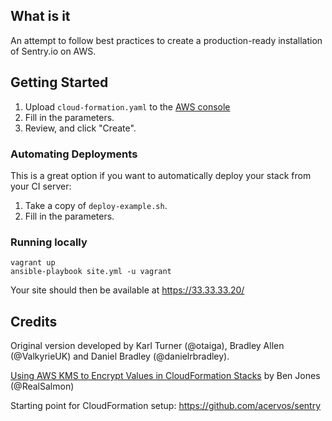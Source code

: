 ## What is it

An attempt to follow best practices to create a production-ready installation of Sentry.io on AWS.

## Getting Started

1. Upload `cloud-formation.yaml` to the [AWS console](https://console.aws.amazon.com/cloudformation/home?#/stacks/new)
2. Fill in the parameters.
3. Review, and click "Create".

### Automating Deployments

This is a great option if you want to automatically deploy your stack from your CI server:

1. Take a copy of `deploy-example.sh`.
2. Fill in the parameters.

### Running locally

```
vagrant up
ansible-playbook site.yml -u vagrant
```

Your site should then be available at https://33.33.33.20/

## Credits

Original version developed by Karl Turner (@otaiga), Bradley Allen (@ValkyrieUK) and Daniel Bradley (@danielrbradley).

[Using AWS KMS to Encrypt Values in CloudFormation Stacks](https://ben.fogbutter.com/2016/02/22/using-kms-to-encrypt-cloud-formation-values.html) by Ben Jones (@RealSalmon)

Starting point for CloudFormation setup: https://github.com/acervos/sentry
